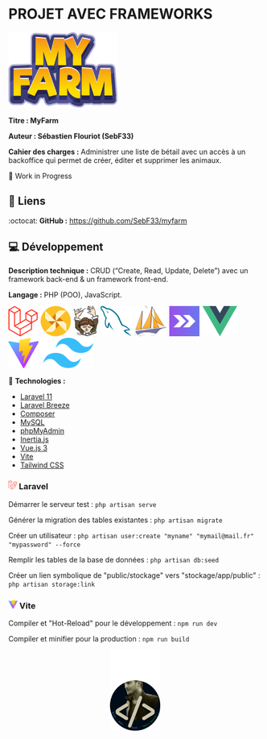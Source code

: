 # PROJET AVEC FRAMEWORKS
![logo_myfarm](/.github/logo_myfarm.png)

**Titre : MyFarm**

**Auteur : Sébastien Flouriot (SebF33)**

**Cahier des charges :**
Administrer une liste de bétail avec un accès à un backoffice qui permet de créer, éditer et supprimer les animaux.

:construction: Work in Progress


## :link: Liens
:octocat: **GitHub :** https://github.com/SebF33/myfarm


## :computer: Développement
**Description technique :** CRUD (“Create, Read, Update, Delete”) avec un framework back-end & un framework front-end.

**Langage :** PHP (POO), JavaScript.

[![Laravel](/.github/Laravel.png)](https://laravel.com) [![Laravel Breeze](/.github/Laravel_Breeze.png)](https://github.com/laravel/breeze) [![Composer](/.github/Composer.png)](https://getcomposer.org) [![MySQL](/.github/MySQL.png)](https://www.mysql.com) [![phpMyAdmin](/.github/phpMyAdmin.png)](https://www.phpmyadmin.net) [![Inertia.js](/.github/Inertia.js.png)](https://inertiajs.com) [![Vue.js](/.github/Vue.js.png)](https://vuejs.org) [![Vite](/.github/Vite.png)](https://vitejs.dev) [![Tailwind CSS](/.github/Tailwind_CSS.png)](https://tailwindcss.com)

:toolbox: **Technologies :**
- [Laravel 11](https://laravel.com/docs/11.x)
- [Laravel Breeze](https://laravel.com/docs/11.x/starter-kits#laravel-breeze)
- [Composer](https://getcomposer.org/doc)
- [MySQL](https://dev.mysql.com/doc)
- [phpMyAdmin](https://docs.phpmyadmin.net/fr/latest)
- [Inertia.js](https://inertiajs.com/server-side-setup)
- [Vue.js 3](https://vuejs.org/guide/introduction.html)
- [Vite](https://vitejs.dev/guide)
- [Tailwind CSS](https://tailwindcss.com/docs/guides/vite)


### ![Laravel_tiny](/.github/Laravel_tiny.png) Laravel
Démarrer le serveur test :
`php artisan serve`

Générer la migration des tables existantes :
`php artisan migrate`

Créer un utilisateur :
`php artisan user:create "myname" "mymail@mail.fr" "mypassword" --force`

Remplir les tables de la base de données :
`php artisan db:seed`

Créer un lien symbolique de "public/stockage" vers "stockage/app/public" :
`php artisan storage:link`


### ![Vite_tiny](/.github/Vite_tiny.png) Vite
Compiler et "Hot-Reload" pour le développement :
`npm run dev`

Compiler et minifier pour la production :
`npm run build`


<p align="center">
  <img align="center" width="100" src="https://raw.githubusercontent.com/sebf33/sebf33/master/assets/avatar.png" />
</p>